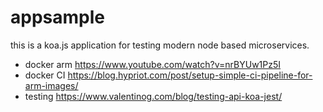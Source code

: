 # appsample
this is a koa.js application for testing modern node based microservices.


- docker arm https://www.youtube.com/watch?v=nrBYUw1Pz5I
- docker CI https://blog.hypriot.com/post/setup-simple-ci-pipeline-for-arm-images/
- testing https://www.valentinog.com/blog/testing-api-koa-jest/
